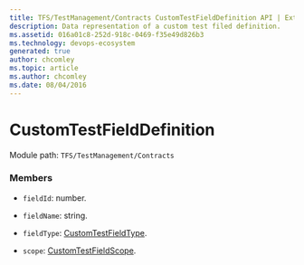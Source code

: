 ```yaml
---
title: TFS/TestManagement/Contracts CustomTestFieldDefinition API | Extensions for Azure DevOps Services
description: Data representation of a custom test filed definition.
ms.assetid: 016a01c8-252d-918c-0469-f35e49d826b3
ms.technology: devops-ecosystem
generated: true
author: chcomley
ms.topic: article
ms.author: chcomley
ms.date: 08/04/2016
---
```


# CustomTestFieldDefinition

Module path: `TFS/TestManagement/Contracts`

### Members

* `fieldId`: number.

* `fieldName`: string.

* `fieldType`: [CustomTestFieldType](../../../TFS/TestManagement/Contracts/CustomTestFieldType.md).

* `scope`: [CustomTestFieldScope](../../../TFS/TestManagement/Contracts/CustomTestFieldScope.md).
